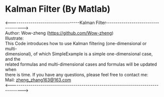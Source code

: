 # Kalman Filter (By Matlab)
<-----------------------------------Kalman Filter------------------------------------>  
Author: Wow-zheng                                      (https://github.com/Wow-zheng)  
Illustrate:  
    This Code introduces how to use Kalman filtering (one-dimensional or multi-  
    dimensional), of which SimpleExample is a simple one-dimensional case, and the  
    related formulas and multi-dimensional cases and formulas will be updated when  
    there is time. If you have any questions, please feel free to contact me:  
Mail:
    zheng_zhang163@163.com  
<------------------------------------------------------------------------------------>  
